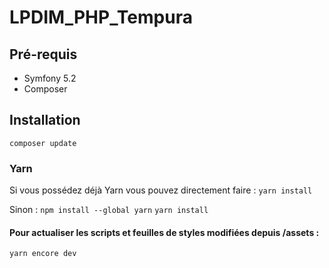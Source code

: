# LPDIM_PHP_Tempura

## Pré-requis 
* Symfony 5.2
* Composer 

## Installation 
``composer update``

### Yarn 

Si vous possédez déjà Yarn vous pouvez directement faire : 
``yarn install``

Sinon : 
``npm install --global yarn``
``yarn install``

#### Pour actualiser les scripts et feuilles de styles modifiées depuis /assets :
``yarn encore dev``
